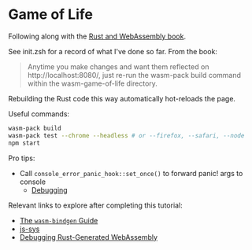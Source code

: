 # Game of Life

Following along with the [Rust and WebAssembly book][book].

See init.zsh for a record of what I've done so far.  From the book:

> Anytime you make changes and want them reflected on http://localhost:8080/,
> just re-run the wasm-pack build command within the wasm-game-of-life
> directory.

Rebuilding the Rust code this way automatically hot-reloads the page.

[book]: https://rustwasm.github.io/docs/book/introduction.html

Useful commands:

```sh
wasm-pack build
wasm-pack test --chrome --headless # or --firefox, --safari, --node
npm start
```

Pro tips:

* Call `console_error_panic_hook::set_once()` to forward panic! args to console
  - [Debugging](https://rustwasm.github.io/docs/book/reference/debugging.html)

Relevant links to explore after completing this tutorial:

* [The `wasm-bindgen` Guide](https://rustwasm.github.io/docs/wasm-bindgen/introduction.html)
* [js-sys](https://crates.io/crates/js-sys)
* [Debugging Rust-Generated WebAssembly](https://rustwasm.github.io/docs/book/reference/debugging.html)
